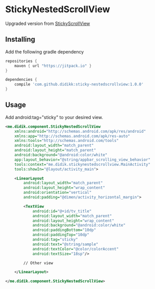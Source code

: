 # StickyNestedScrollView
Upgraded version from [StickyScrollView](https://github.com/emilsjolander/StickyScrollViewItems)

## Installing
Add the following gradle dependency
```gradle
repositories {
    maven { url "https://jitpack.io" }
}

dependencies {
    compile 'com.github.didikk:sticky-nestedscrollview:1.0.0'
}
```

## Usage
Add android:tag="sticky" to your desired view.
```xml
<me.didik.component.StickyNestedScrollView
    xmlns:android="http://schemas.android.com/apk/res/android"
    xmlns:app="http://schemas.android.com/apk/res-auto"
    xmlns:tools="http://schemas.android.com/tools"
    android:layout_width="match_parent"
    android:layout_height="match_parent"
    android:background="@android:color/white"
    app:layout_behavior="@string/appbar_scrolling_view_behavior"
    tools:context="me.didik.stickynestedscrollview.MainActivity"
    tools:showIn="@layout/activity_main">

    <LinearLayout
        android:layout_width="match_parent"
        android:layout_height="wrap_content"
        android:orientation="vertical"
        android:padding="@dimen/activity_horizontal_margin">

        <TextView
            android:id="@+id/tv_title"
            android:layout_width="match_parent"
            android:layout_height="wrap_content"
            android:background="@android:color/white"
            android:paddingBottom="10dp"
            android:paddingTop="10dp"
            android:tag="sticky"
            android:text="@string/sample"
            android:textColor="@color/colorAccent"
            android:textSize="18sp"/>

        // Other view

    </LinearLayout>

</me.didik.component.StickyNestedScrollView>
```
